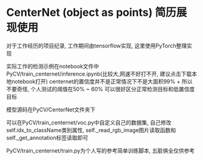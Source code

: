 # CenterNet (object as points) 简历展现使用

对于工作经历的项目纪录, 工作期间由tensorflow实现, 这里使用PyTorch整理实现

实际工作的检测示例在notebook文件中PyCV/train_centernet/inference.ipynb(比较大,网速不好打不开, 建议点击下载本地notebook打开) centernet的置信度并不是正常情况下不是大面积99% + 所以不要奇怪, 个人测试的阈值在50% ~ 60% 可以很好区分正常检测目标和低置信度目标

模型源码在PyCV/CenterNet文件夹下

可以在PyCV/train_centernet/voc.py中自定义自己的数据集, 自己修改self.idx_to_className类别属性, self._read_rgb_image图片读取函数和self._get_annotation标签读取即可

PyCV/train_centernet/train.py为个人写的参考简单训练脚本, 五脏俱全仅供参考
